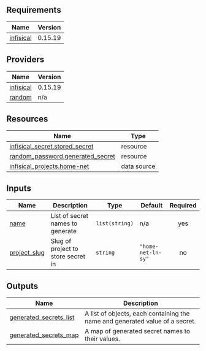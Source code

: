 <!-- BEGIN_TF_DOCS -->
## Requirements

| Name | Version |
|------|---------|
| <a name="requirement_infisical"></a> [infisical](#requirement\_infisical) | 0.15.19 |

## Providers

| Name | Version |
|------|---------|
| <a name="provider_infisical"></a> [infisical](#provider\_infisical) | 0.15.19 |
| <a name="provider_random"></a> [random](#provider\_random) | n/a |

## Resources

| Name | Type |
|------|------|
| [infisical_secret.stored_secret](https://registry.terraform.io/providers/infisical/infisical/0.15.19/docs/resources/secret) | resource |
| [random_password.generated_secret](https://registry.terraform.io/providers/hashicorp/random/latest/docs/resources/password) | resource |
| [infisical_projects.home-net](https://registry.terraform.io/providers/infisical/infisical/0.15.19/docs/data-sources/projects) | data source |

## Inputs

| Name | Description | Type | Default | Required |
|------|-------------|------|---------|:--------:|
| <a name="input_name"></a> [name](#input\_name) | List of secret names to generate | `list(string)` | n/a | yes |
| <a name="input_project_slug"></a> [project\_slug](#input\_project\_slug) | Slug of project to store secret in | `string` | `"home-net-ln-sy"` | no |

## Outputs

| Name | Description |
|------|-------------|
| <a name="output_generated_secrets_list"></a> [generated\_secrets\_list](#output\_generated\_secrets\_list) | A list of objects, each containing the name and generated value of a secret. |
| <a name="output_generated_secrets_map"></a> [generated\_secrets\_map](#output\_generated\_secrets\_map) | A map of generated secret names to their values. |
<!-- END_TF_DOCS -->